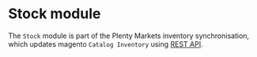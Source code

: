 # Stock module

The `Stock` module is part of the Plenty Markets inventory synchronisation,
which updates magento `Catalog Inventory` using [REST API](https://developers.plentymarkets.com/rest-doc).